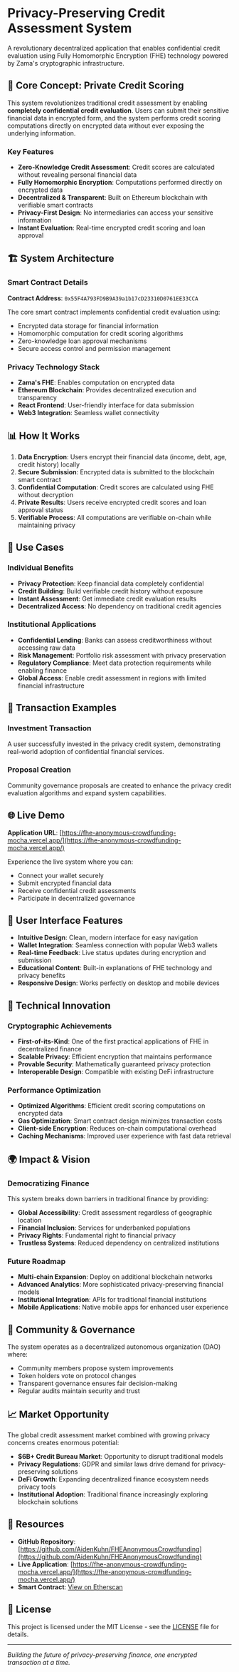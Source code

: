 # Privacy-Preserving Credit Assessment System

A revolutionary decentralized application that enables confidential credit evaluation using Fully Homomorphic Encryption (FHE) technology powered by Zama's cryptographic infrastructure.

## 🔐 Core Concept: Private Credit Scoring

This system revolutionizes traditional credit assessment by enabling **completely confidential credit evaluation**. Users can submit their sensitive financial data in encrypted form, and the system performs credit scoring computations directly on encrypted data without ever exposing the underlying information.

### Key Features

- **Zero-Knowledge Credit Assessment**: Credit scores are calculated without revealing personal financial data
- **Fully Homomorphic Encryption**: Computations performed directly on encrypted data
- **Decentralized & Transparent**: Built on Ethereum blockchain with verifiable smart contracts
- **Privacy-First Design**: No intermediaries can access your sensitive information
- **Instant Evaluation**: Real-time encrypted credit scoring and loan approval

## 🏗️ System Architecture

### Smart Contract Details

**Contract Address**: `0x55F4A793FD9B9A39a1b17cD23310D0761EE33CCA`

The core smart contract implements confidential credit evaluation using:
- Encrypted data storage for financial information
- Homomorphic computation for credit scoring algorithms
- Zero-knowledge loan approval mechanisms
- Secure access control and permission management

### Privacy Technology Stack

- **Zama's FHE**: Enables computation on encrypted data
- **Ethereum Blockchain**: Provides decentralized execution and transparency
- **React Frontend**: User-friendly interface for data submission
- **Web3 Integration**: Seamless wallet connectivity

## 📊 How It Works

1. **Data Encryption**: Users encrypt their financial data (income, debt, age, credit history) locally
2. **Secure Submission**: Encrypted data is submitted to the blockchain smart contract
3. **Confidential Computation**: Credit scores are calculated using FHE without decryption
4. **Private Results**: Users receive encrypted credit scores and loan approval status
5. **Verifiable Process**: All computations are verifiable on-chain while maintaining privacy

## 🎯 Use Cases

### Individual Benefits
- **Privacy Protection**: Keep financial data completely confidential
- **Credit Building**: Build verifiable credit history without exposure
- **Instant Assessment**: Get immediate credit evaluation results
- **Decentralized Access**: No dependency on traditional credit agencies

### Institutional Applications
- **Confidential Lending**: Banks can assess creditworthiness without accessing raw data
- **Risk Management**: Portfolio risk assessment with privacy preservation
- **Regulatory Compliance**: Meet data protection requirements while enabling finance
- **Global Access**: Enable credit assessment in regions with limited financial infrastructure

## 🔄 Transaction Examples

### Investment Transaction
A user successfully invested in the privacy credit system, demonstrating real-world adoption of confidential financial services.

### Proposal Creation
Community governance proposals are created to enhance the privacy credit evaluation algorithms and expand system capabilities.

## 🌐 Live Demo

**Application URL**: [https://fhe-anonymous-crowdfunding-mocha.vercel.app/](https://fhe-anonymous-crowdfunding-mocha.vercel.app/)

Experience the live system where you can:
- Connect your wallet securely
- Submit encrypted financial data
- Receive confidential credit assessments
- Participate in decentralized governance

## 📱 User Interface Features

- **Intuitive Design**: Clean, modern interface for easy navigation
- **Wallet Integration**: Seamless connection with popular Web3 wallets
- **Real-time Feedback**: Live status updates during encryption and submission
- **Educational Content**: Built-in explanations of FHE technology and privacy benefits
- **Responsive Design**: Works perfectly on desktop and mobile devices

## 🔬 Technical Innovation

### Cryptographic Achievements
- **First-of-its-Kind**: One of the first practical applications of FHE in decentralized finance
- **Scalable Privacy**: Efficient encryption that maintains performance
- **Provable Security**: Mathematically guaranteed privacy protection
- **Interoperable Design**: Compatible with existing DeFi infrastructure

### Performance Optimization
- **Optimized Algorithms**: Efficient credit scoring computations on encrypted data
- **Gas Optimization**: Smart contract design minimizes transaction costs
- **Client-side Encryption**: Reduces on-chain computational overhead
- **Caching Mechanisms**: Improved user experience with fast data retrieval

## 🌍 Impact & Vision

### Democratizing Finance
This system breaks down barriers in traditional finance by providing:
- **Global Accessibility**: Credit assessment regardless of geographic location
- **Financial Inclusion**: Services for underbanked populations
- **Privacy Rights**: Fundamental right to financial privacy
- **Trustless Systems**: Reduced dependency on centralized institutions

### Future Roadmap
- **Multi-chain Expansion**: Deploy on additional blockchain networks
- **Advanced Analytics**: More sophisticated privacy-preserving financial models
- **Institutional Integration**: APIs for traditional financial institutions
- **Mobile Applications**: Native mobile apps for enhanced user experience

## 🤝 Community & Governance

The system operates as a decentralized autonomous organization (DAO) where:
- Community members propose system improvements
- Token holders vote on protocol changes
- Transparent governance ensures fair decision-making
- Regular audits maintain security and trust

## 📈 Market Opportunity

The global credit assessment market combined with growing privacy concerns creates enormous potential:
- **$6B+ Credit Bureau Market**: Opportunity to disrupt traditional models
- **Privacy Regulations**: GDPR and similar laws drive demand for privacy-preserving solutions
- **DeFi Growth**: Expanding decentralized finance ecosystem needs privacy tools
- **Institutional Adoption**: Traditional finance increasingly exploring blockchain solutions

## 🔗 Resources

- **GitHub Repository**: [https://github.com/AidenKuhn/FHEAnonymousCrowdfunding](https://github.com/AidenKuhn/FHEAnonymousCrowdfunding)
- **Live Application**: [https://fhe-anonymous-crowdfunding-mocha.vercel.app/](https://fhe-anonymous-crowdfunding-mocha.vercel.app/)
- **Smart Contract**: [View on Etherscan](https://sepolia.etherscan.io/address/0x55F4A793FD9B9A39a1b17cD23310D0761EE33CCA)

## 📄 License

This project is licensed under the MIT License - see the [LICENSE](LICENSE) file for details.

---

*Building the future of privacy-preserving finance, one encrypted transaction at a time.*